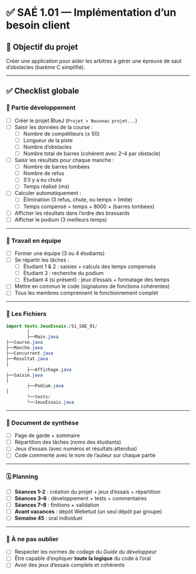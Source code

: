 # ✅ SAÉ 1.01 — Implémentation d’un besoin client

## 🎯 Objectif du projet
Créer une application pour aider les arbitres à gérer une épreuve de saut d’obstacles (barème C simplifié).

---

## ✅ Checklist globale

### 🔧 Partie développement
- [ ] Créer le projet BlueJ (`Projet > Nouveau projet...`)
- [ ] Saisir les données de la course :
  - [ ] Nombre de compétiteurs (≤ 50)
  - [ ] Longueur de la piste
  - [ ] Nombre d’obstacles
  - [ ] Nombre total de barres (cohérent avec 2–4 par obstacle)
- [ ] Saisir les résultats pour chaque manche :
  - [ ] Nombre de barres tombées
  - [ ] Nombre de refus
  - [ ] S’il y a eu chute
  - [ ] Temps réalisé (ms)
- [ ] Calculer automatiquement :
  - [ ] Élimination (3 refus, chute, ou temps > limite)
  - [ ] Temps compensé = temps + 8000 × (barres tombées)
- [ ] Afficher les résultats dans l’ordre des brassards
- [ ] Afficher le podium (3 meilleurs temps)

---

### 👥 Travail en équipe
- [ ] Former une équipe (3 ou 4 étudiants)
- [ ] Se répartir les tâches :
  - [ ] Étudiant 1 & 2 : saisies + calculs des temps compensés
  - [ ] Étudiant 3 : recherche du podium
  - [ ] Étudiant 4 (si présent) : jeux d’essais + formatage des temps
- [ ] Mettre en commun le code (signatures de fonctions cohérentes)
- [ ] Tous les membres comprennent le fonctionnement complet

---

### 🌳 Les Fichiers

```java
import tests.JeuxEssais;/S1_SAE_01/
        │
        ├──Main.java
├──Course.java
├──Manche.java
├──Concurrent.java
├──Resultat.java
│
        ├──Affichage.java
├──Saisie.java
│
        ├──Podium.java
│
        └──tests/
        └──JeuxEssais.java
```

---


### 🧾 Document de synthèse
- [ ] Page de garde + sommaire
- [ ] Répartition des tâches (noms des étudiants)
- [ ] Jeux d’essais (avec numéros et résultats attendus)
- [ ] Code commenté avec le nom de l’auteur sur chaque partie

---

### 🗓️ Planning
- [ ] **Séances 1–2** : création du projet + jeux d’essais + répartition
- [ ] **Séances 3–6** : développement + tests + commentaires
- [ ] **Séances 7–8** : finitions + validation
- [ ] **Avant vacances** : dépôt Webetud (un seul dépôt par groupe)
- [ ] **Semaine 45** : oral individuel

---

### 💬 À ne pas oublier
- [ ] Respecter les normes de codage du *Guide du développeur*
- [ ] Être capable d’expliquer **toute la logique** du code à l’oral
- [ ] Avoir des jeux d’essais complets et cohérents

